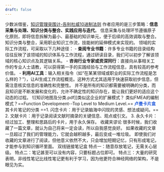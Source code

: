 ```yaml
---
draft: false
---
```

少数派借鉴，[知识管理突围计-告别杜威10进制法则](https://sspai.com/post/88223#!)
	作者应用的是三步策略：**信息采集与处理、知识分类与整合、实践应用与迭代**。
		信息采集与处理环节遵循原子化原则，即将信息拆解为最小、最基础的知识单元，便于后续的高效调取与整合。
		知识分类与整合，采用职业知识工作流，技能树的延伸模式来实现的。
			领域的实际工作流程，可采取以下几种途径：
			- **查阅专业书籍**：许多专业书籍的目录结构往往反映了该领域的知识体系与工作流程，通过研读目录，我们可以初步了解该领域的核心知识点及其逻辑关系。
			- **咨询行业专家或资深同行**：直接向从事相关工作的专业人士请教，可以获得第一手的实践经验与工作流程信息，具有较高的参考价值。
			- **利用AI工具**：输入相关指令（如“在某某领域或职业的实际工作流程是怎么样的？”），让AI生成工作流程概览。这种方式尤其适用于快速获取初步信息，但需注意核实信息的准确性和完整性。
		并不是所有的知识都需要被明确的分类，而且知识是不断发展和变化的，允许不确定性的知识存在，能让我们更好的适应这个动态的过程。
	![[知识地图及分类.pdf]]类似这企业的扩展模式？
	类似FMEA的编制模式？==Function Development--Top Level to Medium Level.==
**<font color="#245bdb">卢曼卡片盒</font>**
	其卡片笔记的分类
		==1. 闪念卡片：用于记录脑海中闪现的灵感、想法或疑问。==
		2. 文献卡片：用于记录阅读文献时摘录的关键信息、观点或引文。
		3. 永久卡片：经过加工、整理和思路后的卡片，用于永久保存。
	收藏夹谬论
		很多时候，我们收藏了一篇文章，就认为自己将来一定会读，所以自我感觉良好。
		如果收藏的文章一旦超过了我们的管理能力，它就会越积越多，最后变成一堆垃圾。
		即使我们对收藏的文章进行了阅读，但他意义依然不大，只会增加短期记忆，只有形成笔记，才能参与到知识循环里面。
	双线链接笔记盒
		特点一：随意存放笔记，无需关心层级。
		特点二：笔记甚至可以没有内容，只要标题占位即可。
		特点三：大量的研究表明，非线性笔记比线性笔记更有利于学习，因为他更符合神经网络的架构，不是眼见为实。
	

